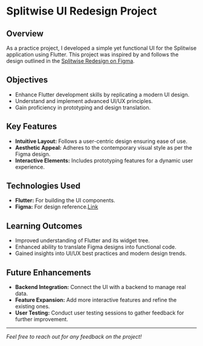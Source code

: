 # Splitwise UI Redesign Project

## Overview
As a practice project, I developed a simple yet functional UI for the Splitwise application using Flutter. This project was inspired by and follows the design outlined in the [Splitwise Redesign on Figma](https://www.figma.com/design/zzwHiavCc5yKRY3pfKKjtP/Splitwise-Redesign-(Community)?node-id=0-1&t=8rZeDl8ahW5wP0OF-0).

## Objectives
- Enhance Flutter development skills by replicating a modern UI design.
- Understand and implement advanced UI/UX principles.
- Gain proficiency in prototyping and design translation.

## Key Features
- **Intuitive Layout:** Follows a user-centric design ensuring ease of use.
- **Aesthetic Appeal:** Adheres to the contemporary visual style as per the Figma design.
- **Interactive Elements:** Includes prototyping features for a dynamic user experience.

## Technologies Used
- **Flutter:** For building the UI components.
- **Figma:** For design reference.[Link](#https://www.figma.com/design/zzwHiavCc5yKRY3pfKKjtP/Splitwise-Redesign-(Community)?node-id=0-1&t=8rZeDl8ahW5wP0OF-0)

## Learning Outcomes
- Improved understanding of Flutter and its widget tree.
- Enhanced ability to translate Figma designs into functional code.
- Gained insights into UI/UX best practices and modern design trends.

## Future Enhancements
- **Backend Integration:** Connect the UI with a backend to manage real data.
- **Feature Expansion:** Add more interactive features and refine the existing ones.
- **User Testing:** Conduct user testing sessions to gather feedback for further improvement.

---
*Feel free to reach out for any feedback on the project!*
